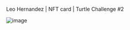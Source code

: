 Leo Hernandez | NFT card | Turtle Challenge #2

![image](https://github.com/user-attachments/assets/645d85f3-722e-46a1-9add-e59e03b89a92)
